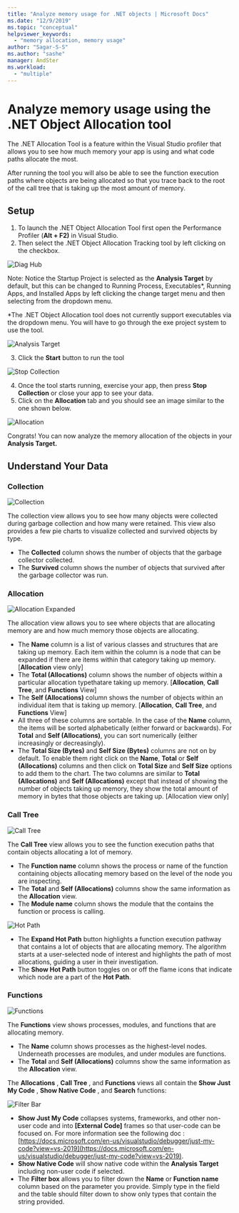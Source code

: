 ```yaml
---
title: "Analyze memory usage for .NET objects | Microsoft Docs"
ms.date: "12/9/2019"
ms.topic: "conceptual"
helpviewer_keywords:
  - "memory allocation, memory usage"
author: "Sagar-S-S"
ms.author: "sashe"
manager: AndSter
ms.workload:
  - "multiple"
---
```



# Analyze memory usage using the .NET Object Allocation tool

The .NET Allocation Tool is a feature within the Visual Studio profiler that allows you to see how much memory your app is using and what code paths allocate the most.

After running the tool you will also be able to see the function execution paths where objects are being allocated so that you trace back to the root of the call tree that is taking up the most amount of memory.

## Setup

1. To launch the .NET Object Allocation Tool first open the Performance Profiler (**Alt + F2)** in Visual Studio.
2. Then select the .NET Object Allocation Tracking tool by left clicking on the checkbox.

![Diag Hub](../profiling/media/diaghub.png "Diag Hub")

Note: Notice the Startup Project is selected as the **Analysis Target** by default, but this can be changed to Running Process, Executables\*, Running Apps, and Installed Apps by left clicking the change target menu and then selecting from the dropdown menu.

\*The .NET Object Allocation tool does not currently support executables via the dropdown menu. You will have to go through the exe project system to use the tool.

![Analysis Target](../profiling/media/analysistarget.png "Analysis Target")

3. Click the **Start** button to run the tool

![Stop Collection](../profiling/media/stopcollection.png "Stop Collection")

4. Once the tool starts running, exercise your app, then press **Stop Collection** or close your app to see your data.
5. Click on the **Allocation** tab and you should see an image similar to the one shown below.

![Allocation](../profiling/media/allocation.png "Allocation")

Congrats! You can now analyze the memory allocation of the objects in your **Analysis Target.**

## Understand Your Data

### Collection

![Collection](../profiling/media/collection.png "Collection")

The collection view allows you to see how many objects were collected during garbage collection and how many were retained. This view also provides a few pie charts to visualize collected and survived objects by type.

- The **Collected** column shows the number of objects that the garbage collector collected.
- The **Survived** column shows the number of objects that survived after the garbage collector was run.

### Allocation

![Allocation Expanded](../profiling/media/allocationexpanded.png "Allocation Expanded")

The allocation view allows you to see where objects that are allocating memory are and how much memory those objects are allocating.

- The **Name** column is a list of various classes and structures that are taking up memory. Each item within the column is a node that can be expanded if there are items within that category taking up memory. [**Allocation** view only]
- The **Total (Allocations)** column shows the number of objects within a particular allocation typethatare taking up memory. [**Allocation**, **Call Tree**, and **Functions** View]
- The **Self (Allocations)** column shows the number of objects within an individual item that is taking up memory. [**Allocation**, **Call Tree**, and **Functions** View]
- All three of these columns are sortable. In the case of the **Name** column, the items will be sorted alphabetically (either forward or backwards). For **Total** and **Self (Allocations)**, you can sort numerically (either increasingly or decreasingly).
- The **Total Size (Bytes)** and **Self Size (Bytes)** columns are not on by default. To enable them right click on the **Name**, **Total** or **Self (Allocations)** columns and then click on **Total Size** and **Self Size** options to add them to the chart. The two columns are similar to **Total (Allocations)** and **Self (Allocations)** except that instead of showing the number of objects taking up memory, they show the total amount of memory in bytes that those objects are taking up. [Allocation view only]

### Call Tree

![Call Tree](../profiling/media/calltree.png "Call Tree")

The **Call Tree** view allows you to see the function execution paths that contain objects allocating a lot of memory.

- The **Function name** column shows the process or name of the function containing objects allocating memory based on the level of the node you are inspecting.
- The **Total** and **Self (Allocations)** columns show the same information as the **Allocation** view.
- The **Module name** column shows the module that the contains the function or process is calling.

![Hot Path](../profiling/media/hotpath.png "Hot Path")

- The **Expand Hot Path** button highlights a function execution pathway that contains a lot of objects that are allocating memory. The algorithm starts at a user-selected node of interest and highlights the path of most allocations, guiding a user in their investigation.
- The **Show Hot Path** button toggles on or off the flame icons that indicate which node are a part of the **Hot Path**.

### Functions

![Functions](../profiling/media/functions.png "Functions")

The **Functions** view shows processes, modules, and functions that are allocating memory.

- The **Name** column shows processes as the highest-level nodes. Underneath processes are modules, and under modules are functions.
- The **Total** and **Self (Allocations)** columns show the same information as the **Allocation** view.

The **Allocations** , **Call Tree** , and **Functions** views all contain the **Show Just My Code** , **Show Native Code** , and **Search** functions:

![Filter Bar](../profiling/media/filterbar.png "Filter Bar")

- **Show Just My Code** collapses systems, frameworks, and other non-user code and into **[External Code]** frames so that user-code can be focused on. For more information see the following doc : [https://docs.microsoft.com/en-us/visualstudio/debugger/just-my-code?view=vs-2019](https://docs.microsoft.com/en-us/visualstudio/debugger/just-my-code?view=vs-2019).
- **Show Native Code** will show native code within the **Analysis Target** including non-user code if selected.
- The **Filter box** allows you to filter down the **Name** or **Function name** column based on the parameter you provide. Simply type in the field and the table should filter down to show only types that contain the string provided.
